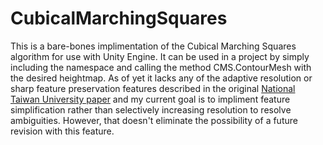 # CubicalMarchingSquares
This is a bare-bones implimentation of the Cubical Marching Squares algorithm for use with Unity Engine. It can be used in a project by simply including the namespace and calling the method CMS.ContourMesh with the desired heightmap. As of yet it lacks any of the adaptive resolution or sharp feature preservation features described in the original [National Taiwan University paper](https://graphics.cmlab.csie.ntu.edu.tw/CMS/) and my current goal is to impliment feature simplification rather than selectively increasing resolution to resolve ambiguities. However, that doesn't eliminate the possibility of a future revision with this
feature.
